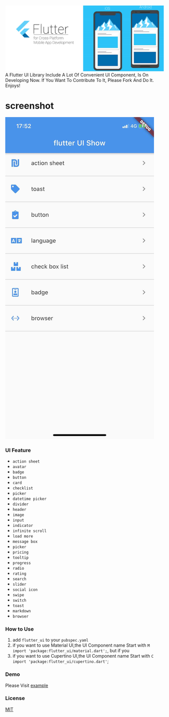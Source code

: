 ![banner](/docs/image/banner.png)
A Flutter UI Library Include A Lot Of Convenient UI Component, Is On Developing Now. If You Want To Contribute To It, Please Fork And Do It. Enjoys!

# screenshot
![ui](/images/ui.jpeg)

### UI Feature
- `action sheet`
- `avatar`
- `badge`
- `button`
- `card`
- `checklist`
- `picker`
- `datetime picker`
- `divider`
- `header`
- `image`
- `input`
- `indicator`
- `infinite scroll`
- `load more`
- `message box`
- `picker`
- `pricing`
- `tooltip`
- `progress`
- `radio`
- `rating`
- `search`
- `slider`
- `social icon`
- `swipe`
- `switch`
- `toast`
- `markdown`
- `browser`

### How to Use
1. add `flutter_ui` to your `pubspec.yaml`
2. if you want to use Material UI,the UI Component name Start with `M`
`import 'package:flutter_ui/material.dart';`, but if you 
3. if you want to use Cupertino UI,the UI Component name Start with `C`
`import 'package:flutter_ui/cupertino.dart'`;

### Demo
Please Visit [example](/example/README.md)


### License
[MIT](/LICENSE)
